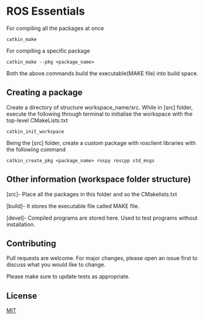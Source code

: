# ROS Essentials

For compiling all the packages at once
```
catkin_make
```
For compiling a specific package 
```
catkin_make --pkg <package_name>
```
Both the above commands build the executable(MAKE file) into build space.

## Creating a package

Create a directory of structure workspace_name/src. While in [src] folder, execute the following through terminal to initialise the workspace with the top-level CMakeLists.txt 
```
catkin_init_workspace
```
Being the [src] folder, create a custom package with rosclient libraries with the following command
```
catkin_create_pkg <package_name> rospy roscpp std_msgs
```

## Other information (workspace folder structure)

[src]- Place all the packages in this folder and so the CMakelists.txt

[build]- It stores the executable file called MAKE file. 

[devel]- Compiled programs are stored here. Used to test programs without installation. 


## Contributing
Pull requests are welcome. For major changes, please open an issue first to discuss what you would like to change.

Please make sure to update tests as appropriate.

## License
[MIT](https://choosealicense.com/licenses/mit/)
